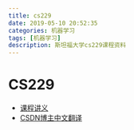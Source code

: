 ```yaml
---
title: cs229
date: 2019-05-10 20:52:35
categories: 机器学习
tags: [机器学习]
description: 斯坦福大学cs229课程资料
---
```


# CS229

- [课程讲义](https://github.com/econti/cs229)
- [CSDN博主中文翻译](https://blog.csdn.net/blackyuanc/article/details/68951640)

